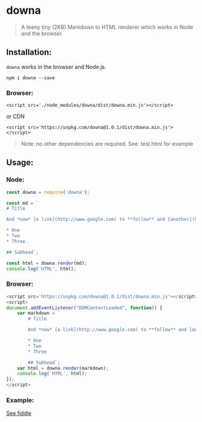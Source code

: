 # downa

> A teeny tiny (2KB) Markdown to HTML renderer which works in Node and the browser.

## Installation:

`downa` works in the browser and Node.js.

`npm i downa --save`

### Browser:

`<script src='./node_modules/downa/dist/downa.min.js'></script>`

or CDN

`<script src='https://unpkg.com/downa@1.0.1/dist/downa.min.js'></script>`

> Note: no other dependencies are required. See: test.html for example

## Usage:

### Node:

``` javascript
const downa = require('downa');

const md = `
# Title

And *now* [a link](http://www.google.com) to **follow** and [another](http://yahoo.com/).

* One
* Two
* Three

## Subhead`;

const html = downa.render(md);
console.log('HTML', html);
```

### Browser:

``` javascript
<script src='https://unpkg.com/downa@1.0.1/dist/downa.min.js'></script>
<script>
document.addEventListener("DOMContentLoaded", function() {
    var markdown = `
        # Title

        And *now* [a link](http://www.google.com) to **follow** and [another](http://yahoo.com/).

        * One
        * Two
        * Three

        ## Subhead`;
    var html = downa.render(markdown);
    console.log('HTML', html);
});
</script>
```

### Example:

[See fiddle](https://jsfiddle.net/mrvautin/zed49ajn/4/)